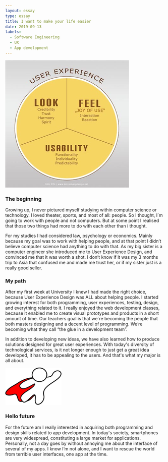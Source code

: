 ```yaml
---
layout: essay
type: essay
title: I want to make your life easier
date: 2019-09-13
labels:
  - Software Engineering
  - UX 
  - App development
---
```


<img class="ui small left floated image" src="../images/ux.jpg">



<h3> The beginning </h3>
Growing up, I never pictured myself studying within computer science or technology. I loved theater, sports, and most of all: people. So I thought, I´m going to work with people and not computers. But at some point I realised that those two things had more to do with each other than i thought. 

For my studies I had considered law, psychology or economics. Mainly because my goal was to work with helping people, and at that point I didn’t believe computer science had anything to do with that. As my big sister is a computer engineer she introduced me to User Experience Design, and convinced me that it was worth a shot. I don’t know if it was my 3 months trip to Asia that confused me and made me trust her, or if my sister just is a really good seller.

<h3>My path</h3>
After my first week at University I knew I had made the right choice, because User Experience Design was ALL about helping people. I started growing interest for both programming, user experiences, testing, design, and everything related to it. I really enjoyed the web development classes, because it enabled me to create visual prototypes and products in a short amount of time. Our teachers goal is that we´re becoming the people that both masters designing and a decent level of programming. We’re becoming what they call “the glue in a development team”. 

In addition to developing new ideas, we have also learned how to produce solutions designed for great user experiences. With today's diversity of technological services, is it not longer enough to just get a great idea developed,  it has to be appealing to the users. And that's what my major is all about. 

<img class="ui left floated image" src="../images/superhero.png">

<h3>Hello future</h3>
For the future am I really interested in acquiring both programming and design skills related to app development. In today's society, smartphones are very widespread, constituting a large market for applications. Personally, not a day goes by without annoying me about the interface of several of my apps. I know I’m not alone, and I want to rescue the world from terrible user interfaces, one app at the time. 
